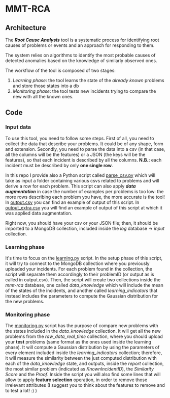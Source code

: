 # MMT-RCA

## Architecture

The ***Root Cause Analysis*** tool is a systematic process for identifying root causes of problems or events and an approach for responding to them.

The system relies on algorithms to identify the most probable causes of detected anomalies based on the knowledge of similarly observed ones.

The workflow of the tool is composed of two stages:

1. *Learning phase*: the tool learns the state of the _already known_ problems and store those states into a db
2. *Monitoring phase*: the tool tests new incidents trying to compare the new with all the known ones.

## Code

### Input data
To use this tool, you need to follow some steps.
First of all, you need to collect the data that describe your problems. It could be of any shape, form and extension.
Secondly, you need to parse the data into a csv (in that case, all the columns will be the features) or a JSON (the keys will be the features), so that each incident is described by all the columns.
**N.B.:** each incident must be described by only **one single row**.

In this repo I provide also a Python script called [parse_csv.py](https://github.com/Montimage/rca/blob/master/data/parse_csv.py) which will take as input a folder containing various csvs related to problems and will derive a row for each problem.
This script can also apply ***data augmentation*** in case the number of examples per problems is too low: the more rows describing each problem you have, the more accurate is the tool!
In [output.csv](https://github.com/Montimage/rca/blob/master/data/output.csv) you can find an example of output of this script. In [output_extra.csv](https://github.com/Montimage/rca/blob/master/data/output_extra.csv) you will find an example of output of this script at which it was applied data augmentation.

Right now, you should have your csv or your JSON file; then, it should be imported to a MongoDB collection, included inside the *log* database -> *input* collection.

### Learning phase
It's time to focus on the [learning.py](https://github.com/Montimage/rca/blob/master/learning.py) script. In the setup phase of this script, it will try to connect to the MongoDB collection where you previously uploaded your incidents.
For each problem found in the collection, the script will separate them accordingly to their problemID (or output as is called in output.csv).
Then, the script will create two collections inside the *mmt-rca* database, one called *data_knowledge* which will include the mean of the states of the incidents, and another called _learning_indicators_ that instead includes the parameters to compute the Gaussian distribution for the new problems.
### Monitoring phase
The [monitoring.py](https://github.com/Montimage/rca/blob/master/monitoring.py) script has the purpose of compare new problems with the states included in the *data_knowledge* collection. It will get all the new problems from the *raw_data_real_time* collection, where you should upload your **test** problems (same format as the ones used inside the learning phase).
It will compute a Gaussian distribution by using the parameters of every element included inside the *learning_indicators* collection; therefore, it will measure the similarity between the just computed distribution with each of the *data_knowledge* state, and outputs, inside the *report* collection, the most similar problem (indicated as *KnownIncidentID*), the *Similarity Score* and the *Proof*.
Inside the script you will also find some lines that will allow to apply **feature selection** operation, in order to remove those irrelevant attributes (I suggest you to think about the features to remove and to test a lot! :) )

